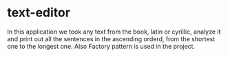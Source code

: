 # text-editor
In this application we took any text from the book, latin or cyrillic, 
analyze it and print out all the sentences in the ascending orderd, 
from the shortest one to the longest one. 
Also Factory pattern is used in the project.
